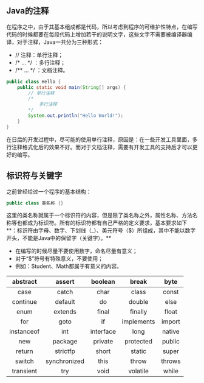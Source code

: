## Java的注释

在程序之中，由于其基本组成都是代码，所以考虑到程序的可维护性特点，在编写代码的时候都要在每段代码上增加若干的说明文字，这些文字不需要被编译器编译，对于注释，Java一共分为三种形式：

* // 注释：单行注释；
* /\* ... \*/ ：多行注释；
* /\*\* ... \*/ ：文档注释。

```java
public class Hello {
    public static void main(String[] args) {
        // 单行注释
        /*
            多行注释
        */
        System.out.println("Hello World!");
    }
}
```

在日后的开发过程中，尽可能的使用单行注释，原因是：在一些开发工具里面，多行注释格式化后的效果不好。而对于文档注释，需要有开发工具的支持后才可以更好的编写。

## 标识符与关键字

之前曾经给过一个程序的基本结构：

```java
public class 类名称 {}
```

这里的类名称就属于一个标识符的内容，但是除了类名称之外，属性名称、方法名称等也都成为标识符。所有的标识符都有自己严格的定义要求，基本要求如下**：标识符由字母、数字、下划线（\_）、美元符号（$）所组成，其中不能以数字开头，不能是Java中的保留字（关键字）。**

* 在编写的时候尽量不要使用数字，命名尽量有意义；
* 对于“$”符号有特殊意义，不要使用；
* 例如：Student、Math都属于有意义的内容。

| abstract | assert | boolean | break | byte |
| :---: | :---: | :---: | :---: | :---: |
| case | catch | char | class | const |
| continue | default | do | double | else |
| enum | extends | final | finally | float |
| for | goto | if | implements | import |
| instanceof | int | interface | long | native |
| new | package | private | protected | public |
| return | strictfp | short | static | super |
| switch | synchronized | this | throw | throws |
| transient | try | void | volatile | while |



